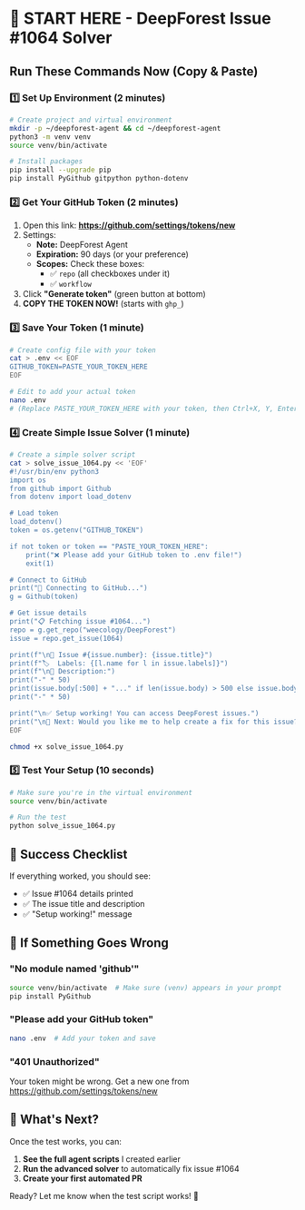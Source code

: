 # 🚀 START HERE - DeepForest Issue #1064 Solver

## Run These Commands Now (Copy & Paste)

### 1️⃣ Set Up Environment (2 minutes)

```bash
# Create project and virtual environment
mkdir -p ~/deepforest-agent && cd ~/deepforest-agent
python3 -m venv venv
source venv/bin/activate

# Install packages
pip install --upgrade pip
pip install PyGithub gitpython python-dotenv
```

### 2️⃣ Get Your GitHub Token (2 minutes)

1. Open this link: **https://github.com/settings/tokens/new**
2. Settings:
   - **Note:** DeepForest Agent
   - **Expiration:** 90 days (or your preference)
   - **Scopes:** Check these boxes:
     - ✅ `repo` (all checkboxes under it)
     - ✅ `workflow`
3. Click **"Generate token"** (green button at bottom)
4. **COPY THE TOKEN NOW!** (starts with `ghp_`)

### 3️⃣ Save Your Token (1 minute)

```bash
# Create config file with your token
cat > .env << EOF
GITHUB_TOKEN=PASTE_YOUR_TOKEN_HERE
EOF

# Edit to add your actual token
nano .env
# (Replace PASTE_YOUR_TOKEN_HERE with your token, then Ctrl+X, Y, Enter)
```

### 4️⃣ Create Simple Issue Solver (1 minute)

```bash
# Create a simple solver script
cat > solve_issue_1064.py << 'EOF'
#!/usr/bin/env python3
import os
from github import Github
from dotenv import load_dotenv

# Load token
load_dotenv()
token = os.getenv("GITHUB_TOKEN")

if not token or token == "PASTE_YOUR_TOKEN_HERE":
    print("❌ Please add your GitHub token to .env file!")
    exit(1)

# Connect to GitHub
print("🔗 Connecting to GitHub...")
g = Github(token)

# Get issue details
print("📋 Fetching issue #1064...")
repo = g.get_repo("weecology/DeepForest")
issue = repo.get_issue(1064)

print(f"\n📌 Issue #{issue.number}: {issue.title}")
print(f"🏷️  Labels: {[l.name for l in issue.labels]}")
print(f"\n📝 Description:")
print("-" * 50)
print(issue.body[:500] + "..." if len(issue.body) > 500 else issue.body)
print("-" * 50)

print("\n✅ Setup working! You can access DeepForest issues.")
print("\n🎯 Next: Would you like me to help create a fix for this issue?")
EOF

chmod +x solve_issue_1064.py
```

### 5️⃣ Test Your Setup (10 seconds)

```bash
# Make sure you're in the virtual environment
source venv/bin/activate

# Run the test
python solve_issue_1064.py
```

## 🎉 Success Checklist

If everything worked, you should see:
- ✅ Issue #1064 details printed
- ✅ The issue title and description
- ✅ "Setup working!" message

## 🚨 If Something Goes Wrong

### "No module named 'github'"
```bash
source venv/bin/activate  # Make sure (venv) appears in your prompt
pip install PyGithub
```

### "Please add your GitHub token"
```bash
nano .env  # Add your token and save
```

### "401 Unauthorized"
Your token might be wrong. Get a new one from https://github.com/settings/tokens/new

## 🎯 What's Next?

Once the test works, you can:

1. **See the full agent scripts** I created earlier
2. **Run the advanced solver** to automatically fix issue #1064
3. **Create your first automated PR**

Ready? Let me know when the test script works! 🚀